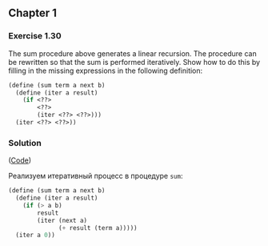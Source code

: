 ## Chapter 1

### Exercise 1.30

The sum procedure above generates a linear recursion. The procedure can be rewritten so that the sum is performed iteratively. Show how to do this by filling in the missing expressions in the following definition:

```scheme
(define (sum term a next b)
  (define (iter a result)
    (if <??>
        <??>
        (iter <??> <??>)))
  (iter <??> <??>))
```

### Solution

([Code](../../src/Chapter%201/Exercise%201.30.scm))

Реализуем итеративный процесс в процедуре `sum`:

```scheme
(define (sum term a next b)
  (define (iter a result)
    (if (> a b)
        result
        (iter (next a)
              (+ result (term a)))))
  (iter a 0))
```

